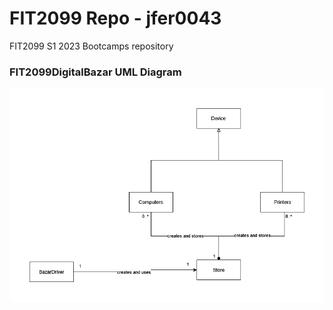 # FIT2099 Repo - jfer0043

FIT2099 S1 2023 Bootcamps repository

### FIT2099DigitalBazar UML Diagram

![UML Diagram](UML%20Diagram.png)
